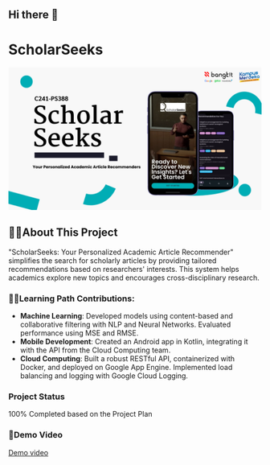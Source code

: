 ## Hi there 👋

<!--

**Here are some ideas to get you started:**

 A short introduction - what is your organization all about?
 Contribution guidelines - how can the community get involved?
 Useful resources - where can the community find your docs? Is there anything else the community should know?
 Fun facts - what does your team eat for breakfast?
🧙 Remember, you can do mighty things with the power of [Markdown](https://docs.github.com/github/writing-on-github/getting-started-with-writing-and-formatting-on-github/basic-writing-and-formatting-syntax)
-->
# ScholarSeeks

<img src="https://github.com/capstone-bangkidss/.github/blob/main/ScholarSeeks%20background.png" alt="ScholarSeeks Background">

## 🙋‍♀️About This Project

"ScholarSeeks: Your Personalized Academic Article Recommender" simplifies the search for scholarly articles by providing tailored recommendations based on researchers' interests. This system helps academics explore new topics and encourages cross-disciplinary research.

### 👩‍💻Learning Path Contributions:

- **Machine Learning**: Developed models using content-based and collaborative filtering with NLP and Neural Networks. Evaluated performance using MSE and RMSE.
- **Mobile Development**: Created an Android app in Kotlin, integrating it with the API from the Cloud Computing team.
- **Cloud Computing**: Built a robust RESTful API, containerized with Docker, and deployed on Google App Engine. Implemented load balancing and logging with Google Cloud Logging.

### Project Status

100% Completed based on the Project Plan

### 🍿Demo Video

[Demo video](https://youtu.be/DmHi8i2hGVI)
